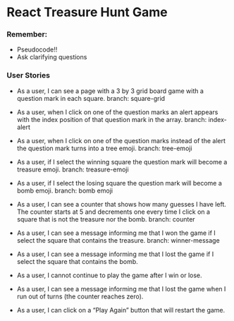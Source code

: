 # React Treasure Hunt Game

### Remember:
- Pseudocode!!
- Ask clarifying questions

### User Stories
- As a user, I can see a page with a 3 by 3 grid board game with a question mark in each square.
branch: square-grid

- As a user, when I click on one of the question marks an alert appears with the index position of that question mark in the array.
branch: index-alert

- As a user, when I click on one of the question marks instead of the alert the question mark turns into a tree emoji.
branch: tree-emoji

- As a user, if I select the winning square the question mark will become a treasure emoji.
branch: treasure-emoji

- As a user, if I select the losing square the question mark will become a bomb emoji.
branch: bomb emoji

- As a user, I can see a counter that shows how many guesses I have left. The counter starts at 5 and decrements one every time I click on a square that is not the treasure nor the bomb.
branch: counter

- As a user, I can see a message informing me that I won the game if I select the square that contains the treasure.
branch: winner-message

- As a user, I can see a message informing me that I lost the game if I select the square that contains the bomb.
- As a user, I cannot continue to play the game after I win or lose.
- As a user, I can see a message informing me that I lost the game when I run out of turns (the counter reaches zero).
- As a user, I can click on a “Play Again” button that will restart the game.
